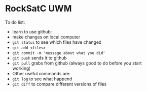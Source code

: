 # RockSatC UWM

To do list:
* learn to use github:
 * make changes on local computer
 * `git status` to see which files have changed
 * `git add <files>`
 * `git commit -m 'message about what you did'`
 * `git push` sends it to github
 * `git pull` grabs from github (always good to do before you start working)
 * Other useful commands are:
  * `git log` to see what happend
  * `git diff` to compare different versions of files
